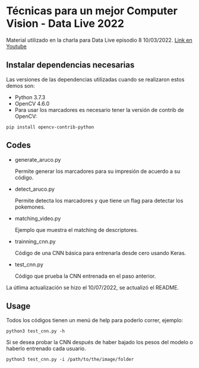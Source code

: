 # Técnicas para un mejor Computer Vision - Data Live 2022

Material utilizado en la charla para Data Live episodio 8 10/03/2022. [Link en Youtube](https://youtu.be/xB0N2jUwTOA)

## Instalar dependencias necesarias

Las versiones de las dependencias utilizadas cuando se realizaron estos demos son:

- Python 3.7.3
- OpenCV 4.6.0
- Para usar los marcadores es necesario tener la versión de contrib de OpenCV:

``` pip install opencv-contrib-python ```


## Codes

- generate_aruco.py

	Permite generar los marcadores para su impresión de acuerdo a su código.

- detect_aruco.py

	Permite detecta los marcadores y que tiene un flag para detectar los pokemones.

- matching_video.py

	Ejemplo que muestra el matching de descriptores.

- trainning_cnn.py

	Código de una CNN básica para entrenarla desde cero usando Keras.

- test_cnn.py

	Código que prueba la CNN entrenada en el paso anterior.

La útlima actualización se hizo el 10/07/2022, se actualizó el README.

## Usage

Todos los códigos tienen un menú de help para poderlo correr, ejemplo:

```python3 test_cnn.py -h```

Si se desea probar la CNN después de haber bajado los pesos del modelo o haberlo entrenado cada usuario.

```python3 test_cnn.py -i /path/to/the/image/folder```